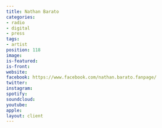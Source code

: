 ```yaml
---
title: Nathan Barato
categories:
- radio
- digital
- press
tags:
- artist
position: 118
image: 
is-featured: 
is-front: 
website: 
facebook: https://www.facebook.com/nathan.barato.fanpage/
twitter: 
instagram: 
spotify: 
soundcloud: 
youtube: 
apple: 
layout: client
---
```


